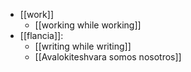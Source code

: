 - [[work]]
  - [[working while working]]
- [[flancia]]:
  - [[writing while writing]]
  - [[Avalokiteshvara somos nosotros]]
